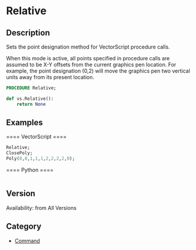 # Relative

## Description
Sets the point designation method for VectorScript procedure calls. 

When this mode is active, all points specified in procedure calls are assumed to be X-Y offsets from the current graphics pen location. For example, the point designation (0,2) will move the graphics pen two vertical units away from its present location.

```pascal
PROCEDURE Relative;
```

```python
def vs.Relative():
    return None
```

## Examples
==== VectorScript ====
```pascal
Relative;
ClosePoly;
Poly(0,0,1,1,1,2,2,2,2,0);
```
==== Python ====
```python

```

## Version
Availability: from All Versions

## Category
* [Command](../Categories/Command.md)

